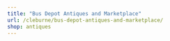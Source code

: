 ```yaml
---
title: "Bus Depot Antiques and Marketplace"
url: /cleburne/bus-depot-antiques-and-marketplace/
shop: antiques
---
```

